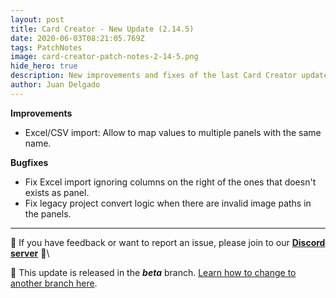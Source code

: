 ```yaml
---
layout: post
title: Card Creator - New Update (2.14.5)
date: 2020-06-03T08:21:05.769Z
tags: PatchNotes
image: card-creator-patch-notes-2-14-5.png
hide_hero: true
description: New improvements and fixes of the last Card Creator update!
author: Juan Delgado
---
```

**Improvements**

* Excel/CSV import: Allow to map values to multiple panels with the same name.

**Bugfixes**

* Fix Excel import ignoring columns on the right of the ones that doesn't exists as panel.
* Fix legacy project convert logic when there are invalid image paths in the panels.

---

📌 If you have feedback or want to report an issue, please join to our **[Discord server](http://discord.gg/pixelatto)** 💬\

📌 This update is released in the ***beta*** branch. [Learn how to change to another branch here](/blog/beta-and-legacy-versions).